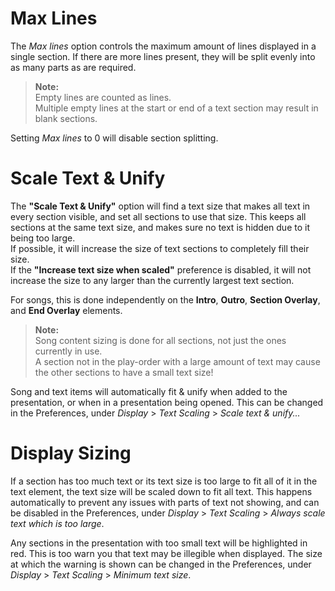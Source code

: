 # Max Lines
The _Max lines_ option controls the maximum amount of lines displayed in a single section. If there are more lines present, they will be split evenly into as many parts as are required.

>**Note:**  
Empty lines are counted as lines.  
Multiple empty lines at the start or end of a text section may result in blank sections.

Setting _Max lines_ to 0 will disable section splitting.

# Scale Text & Unify
The **"Scale Text & Unify"** option will find a text size that makes all text in every section visible, and set all sections to use that size. This keeps all sections at the same text size, and makes sure no text is hidden due to it being too large.  
If possible, it will increase the size of text sections to completely fill their size.  
If the **"Increase text size when scaled"** preference is disabled, it will not increase the size to any larger than the currently largest text section.

For songs, this is done independently on the **Intro**, **Outro**, **Section Overlay**, and **End Overlay** elements.

>**Note:**  
Song content sizing is done for all sections, not just the ones currently in use.  
A section not in the play-order with a large amount of text may cause the other sections to have a small text size!

Song and text items will automatically fit & unify when added to the presentation, or when in a presentation being opened. This can be changed in the Preferences, under _Display_ > _Text Scaling_ > _Scale text & unify..._

# Display Sizing
If a section has too much text or its text size is too large to fit all of it in the text element, the text size will be scaled down to fit all text. This happens automatically to prevent any issues with parts of text not showing, and can be disabled in the Preferences, under _Display_ > _Text Scaling_ > _Always scale text which is too large_.

Any sections in the presentation with too small text will be highlighted in red. This is too warn you that text may be illegible when displayed. The size at which the warning is shown can be changed in the Preferences, under _Display_ > _Text Scaling_ > _Minimum text size_.